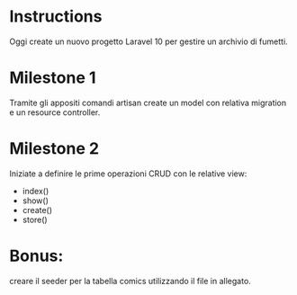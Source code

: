 # Instructions
Oggi create un nuovo progetto Laravel 10 per gestire un archivio di fumetti.

# Milestone 1
Tramite gli appositi comandi artisan create un model con relativa migration e un resource controller.

# Milestone 2
Iniziate a definire le prime operazioni CRUD con le relative view:
- index()
- show()
- create()
- store()

# Bonus:
creare il seeder per la tabella comics utilizzando il file in allegato.